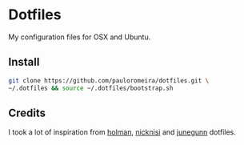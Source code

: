 # Dotfiles

My configuration files for OSX and Ubuntu.

## Install

```sh
git clone https://github.com/pauloromeira/dotfiles.git \
~/.dotfiles && source ~/.dotfiles/bootstrap.sh
```

## Credits
I took a lot of inspiration from [holman](https://github.com/holman),
[nicknisi](https://github.com/nicknisi) and 
[junegunn](https://github.com/junegunn) dotfiles.
